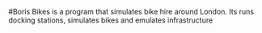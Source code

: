 #Boris Bikes is a program that simulates bike hire around London. Its runs docking stations, simulates bikes and emulates infrastructure
